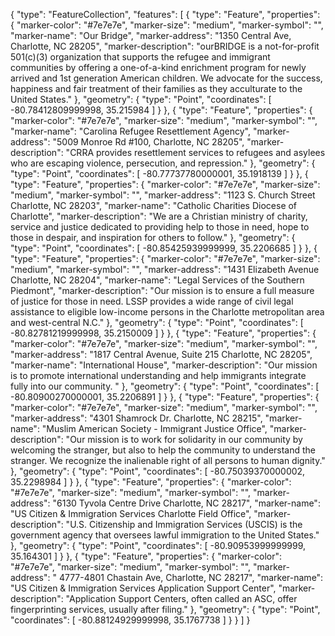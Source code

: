 {
  "type": "FeatureCollection",
  "features": [
    {
      "type": "Feature",
      "properties": {
        "marker-color": "#7e7e7e",
        "marker-size": "medium",
        "marker-symbol": "",
        "marker-name": "Our Bridge",
        "marker-address": "1350 Central Ave, Charlotte, NC 28205",
        "marker-description": "ourBRIDGE is a not-for-profit 501(c)(3) organization that supports the refugee and immigrant communities by offering a one-of-a-kind enrichment program for newly arrived and 1st generation American children.  We advocate for the success, happiness and fair treatment of their families as they acculturate to the United States."
      },
      "geometry": {
        "type": "Point",
        "coordinates": [
          -80.78412809999998,
          35.215984
        ]
      }
    },
    {
      "type": "Feature",
      "properties": {
        "marker-color": "#7e7e7e",
        "marker-size": "medium",
        "marker-symbol": "",
        "marker-name": "Carolina Refugee Resettlement Agency",
        "marker-address": "5009 Monroe Rd #100, Charlotte, NC 28205",
        "marker-description": "CRRA provides resettlement services to refugees and asylees who are escaping violence, persecution, and repression."
      },
      "geometry": {
        "type": "Point",
        "coordinates": [
          -80.77737780000001,
          35.1918139
        ]
      }
    },
    {
      "type": "Feature",
      "properties": {
        "marker-color": "#7e7e7e",
        "marker-size": "medium",
        "marker-symbol": "",
        "marker-address": "1123 S. Church Street Charlotte, NC 28203",
        "marker-name": "Catholic Charities Diocese of Charlotte",
        "marker-description": "We are a Christian ministry of charity, service and justice dedicated to providing help  to those in need, hope to those in despair, and inspiration for others to follow."
      },
      "geometry": {
        "type": "Point",
        "coordinates": [
          -80.85425939999999,
          35.2206685
        ]
      }
    },
    {
      "type": "Feature",
      "properties": {
        "marker-color": "#7e7e7e",
        "marker-size": "medium",
        "marker-symbol": "",
        "marker-address": "1431 Elizabeth Avenue Charlotte, NC 28204",
        "marker-name": "Legal Services of the Southern Piedmont",
        "marker-description": "Our mission is to ensure a full measure of justice for those in need. LSSP provides a wide range of civil legal assistance to eligible low-income persons in the Charlotte metropolitan area and west-central N.C."
      },
      "geometry": {
        "type": "Point",
        "coordinates": [
          -80.82781219999998,
          35.2150009
        ]
      }
    },
    {
      "type": "Feature",
      "properties": {
        "marker-color": "#7e7e7e",
        "marker-size": "medium",
        "marker-symbol": "",
        "marker-address": "1817 Central Avenue, Suite 215 Charlotte, NC 28205",
        "marker-name": "International House",
        "marker-description": "Our mission is to promote international understanding and help immigrants integrate fully into our community. "
      },
      "geometry": {
        "type": "Point",
        "coordinates": [
          -80.80900270000001,
          35.2206891
        ]
      }
    },
    {
      "type": "Feature",
      "properties": {
        "marker-color": "#7e7e7e",
        "marker-size": "medium",
        "marker-symbol": "",
        "marker-address": "4301 Shamrock Dr. Charlotte, NC 28215",
        "marker-name": "Muslim American Society - Immigrant Justice Office",
        "marker-description": "Our mission is to work for solidarity in our community by welcoming the stranger, but also to help the community to understand the stranger. We recognize the inalienable right of all persons to human dignity."
      },
      "geometry": {
        "type": "Point",
        "coordinates": [
          -80.75039370000002,
          35.2298984
        ]
      }
    },
    {
      "type": "Feature",
      "properties": {
        "marker-color": "#7e7e7e",
        "marker-size": "medium",
        "marker-symbol": "",
        "marker-address": "6130 Tyvola Centre Drive Charlotte, NC 28217",
        "marker-name": "US Citizen & Immigration Services Charlotte Field Office",
        "marker-description": "U.S. Citizenship and Immigration Services (USCIS) is the government agency that oversees lawful immigration to the United States."
      },
      "geometry": {
        "type": "Point",
        "coordinates": [
          -80.90953999999999,
          35.164301
        ]
      }
    },
    {
      "type": "Feature",
      "properties": {
        "marker-color": "#7e7e7e",
        "marker-size": "medium",
        "marker-symbol": "",
        "marker-address": " 4777-4801 Chastain Ave, Charlotte, NC 28217",
        "marker-name": "US Citizen & Immigration Services Application Support Center",
        "marker-description": "Application Support Centers, often called an ASC, offer fingerprinting services, usually after filing."
      },
      "geometry": {
        "type": "Point",
        "coordinates": [
          -80.88124929999998,
          35.1767738
        ]
      }
    }
  ]
}